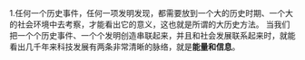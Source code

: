1.任何一个历史事件，任何一项发明发现，都需要放到一个大的历史时期、一个大的社会环境中去考察，才能看出它的意义，这也就是所谓的大历史方法。
当我们把一个个历史事件、一个个发明创造串联起来，并且和社会发展联系起来时，就能看出几千年来科技发展有两条非常清晰的脉络，就是**能量和信息**。






